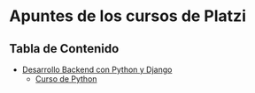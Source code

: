 # Apuntes de los cursos de Platzi


## Tabla de Contenido
- [Desarrollo Backend con Python y Django](#desarrollo-backend-con-python-y-django)
  - [Curso de Python](#curso-de-python)
